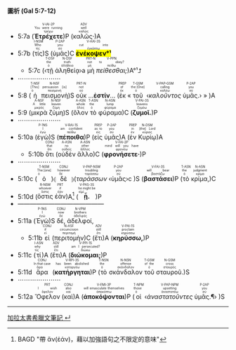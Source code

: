 #### 圖析 (Gal 5:7-12)

- 5:7a (<RUBY><ruby><ruby><strong>Ἐτρέχετε</strong><rt>τρέχω</rt></ruby><rt>You were running</rt></ruby><rt>V-IAI-2P</rt></RUBY>)P (<RUBY><ruby><ruby>καλῶς·<rt>καλῶς</rt></ruby><rt>well</rt></ruby><rt>ADV</rt></RUBY>)A 
- 5:7b (<RUBY><ruby><ruby>τίς<rt>τίς</rt></ruby><rt>Who</rt></ruby><rt>I-NSM</rt></RUBY>)S (<RUBY><ruby><ruby>ὑμᾶς<rt>σύ</rt></ruby><rt>you</rt></ruby><rt>P-2AP</rt></RUBY>)C <RUBY><ruby><ruby><mark><strong>ἐνέκοψεν°¹</strong></mark><rt>ἐγκόπτω</rt></ruby><rt>cut into</rt></ruby><rt>V-AAI-3S</rt></RUBY> 
	- 5:7c  (‹<RUBY><ruby><ruby>τῇ<rt>ὁ</rt></ruby><rt>the</rt></ruby><rt>T-DSF</rt></RUBY> <RUBY><ruby><ruby>ἀληθείᾳ<rt>ἀλήθεια</rt></ruby><rt>truth</rt></ruby><rt>N-DSF</rt></RUBY>›a <RUBY><ruby><ruby>μὴ<rt>μή</rt></ruby><rt>not</rt></ruby><rt>PRT-N</rt></RUBY> <RUBY><ruby><ruby><em>πείθεσθαι;</em><rt>πείθω</rt></ruby><rt>to obey?</rt></ruby><rt>V-PPN</rt></RUBY>)A°¹⮥
- ⋯⋯⋯⋯⋯⋯⋯
- 5:8 (<RUBY><ruby><ruby>ἡ<rt>ὁ</rt></ruby><rt>[This]</rt></ruby><rt>T-NSF</rt></RUBY> <RUBY><ruby><ruby>πεισμονὴ<rt>πεισμονή</rt></ruby><rt>persuasion [is]</rt></ruby><rt>N-NSF</rt></RUBY>)S <RUBY><ruby><ruby>οὐκ<rt>οὐ</rt></ruby><rt>not</rt></ruby><rt>PRT-N</rt></RUBY> ...**ἐστίν**... (<RUBY><ruby><ruby>ἐκ<rt>ἐκ</rt></ruby><rt>of</rt></ruby><rt>PREP</rt></RUBY> «<RUBY><ruby><ruby>τοῦ<rt>ὁ</rt></ruby><rt>the [One]</rt></ruby><rt>T-GSM</rt></RUBY> ‹<RUBY><ruby><ruby><em>καλοῦντος</em><rt>καλέω</rt></ruby><rt>calling</rt></ruby><rt>V-PAP-GSM</rt></RUBY> <RUBY><ruby><ruby>ὑμᾶς.<rt>σύ</rt></ruby><rt>you</rt></ruby><rt>P-2AP</rt></RUBY>› » )A
- 5:9 (<RUBY><ruby><ruby>μικρὰ<rt>μικρός</rt></ruby><rt>A little</rt></ruby><rt>A-NSF</rt></RUBY> <RUBY><ruby><ruby>ζύμη<rt>ζύμη</rt></ruby><rt>leaven</rt></ruby><rt>N-NSF</rt></RUBY>)S (<RUBY><ruby><ruby>ὅλον<rt>ὅλος</rt></ruby><rt>whole</rt></ruby><rt>A-ASN</rt></RUBY> <RUBY><ruby><ruby>τὸ<rt>ὁ</rt></ruby><rt>the</rt></ruby><rt>T-ASN</rt></RUBY> <RUBY><ruby><ruby>φύραμα<rt>φύραμα</rt></ruby><rt>lump</rt></ruby><rt>N-ASN</rt></RUBY>)C (<RUBY><ruby><ruby><strong>ζυμοῖ.</strong><rt>ζυμόω</rt></ruby><rt>leavens</rt></ruby><rt>V-PAI-3S</rt></RUBY>)P
- ⋯⋯⋯⋯⋯⋯⋯
- 5:10a (<RUBY><ruby><ruby>ἐγὼ<rt>ἐγώ</rt></ruby><rt>I</rt></ruby><rt>P-1NS</rt></RUBY>)S (<RUBY><ruby><ruby><strong>πέποιθα</strong><rt>πείθω</rt></ruby><rt>am confident</rt></ruby><rt>V-RAI-1S</rt></RUBY>)P (<RUBY><ruby><ruby>εἰς<rt>εἰς</rt></ruby><rt>as to</rt></ruby><rt>PREP</rt></RUBY> <RUBY><ruby><ruby>ὑμᾶς<rt>σύ</rt></ruby><rt>you</rt></ruby><rt>P-2AP</rt></RUBY>)A (<RUBY><ruby><ruby>ἐν<rt>ἐν</rt></ruby><rt>in</rt></ruby><rt>PREP</rt></RUBY> <RUBY><ruby><ruby>Κυρίῳ<rt>κύριος</rt></ruby><rt>[the] Lord</rt></ruby><rt>N-DSM</rt></RUBY>)A
	- 5:10b <RUBY><ruby><ruby>ὅτι<rt>ὅτι</rt></ruby><rt>that</rt></ruby><rt>CONJ</rt></RUBY> (<RUBY><ruby><ruby>οὐδὲν<rt>οὐδείς</rt></ruby><rt>no</rt></ruby><rt>A-ASN</rt></RUBY> <RUBY><ruby><ruby>ἄλλο<rt>ἄλλος</rt></ruby><rt>other</rt></ruby><rt>A-ASN</rt></RUBY>)C (<RUBY><ruby><ruby><strong>φρονήσετε·</strong><rt>φρονέω</rt></ruby><rt>mind will you have</rt></ruby><rt>V-FAI-2P</rt></RUBY>)P 
- ⋯⋯⋯⋯⋯⋯⋯
- 5:10c (<RUBY><ruby><ruby>ὁ<rt>ὁ</rt></ruby><rt>The [one]</rt></ruby><rt>T-NSM</rt></RUBY>)⦇ <RUBY><ruby><ruby>δὲ<rt>δέ</rt></ruby><rt>however</rt></ruby><rt>CONJ</rt></RUBY> ⦈(<RUBY><ruby><ruby><em>ταράσσων</em><rt>ταράσσω</rt></ruby><rt>troubling</rt></ruby><rt>V-PAP-NSM</rt></RUBY> ‹<RUBY><ruby><ruby>ὑμᾶς<rt>σύ</rt></ruby><rt>you</rt></ruby><rt>P-2AP</rt></RUBY>›c )S (<RUBY><ruby><ruby><strong>βαστάσει</strong><rt>βαστάζω</rt></ruby><rt>will bear</rt></ruby><rt>V-FAI-3S</rt></RUBY>)P (<RUBY><ruby><ruby>τὸ<rt>ὁ</rt></ruby><rt>the</rt></ruby><rt>T-ASN</rt></RUBY> <RUBY><ruby><ruby>κρίμα,<rt>κρίμα</rt></ruby><rt>judgment</rt></ruby><rt>N-ASN</rt></RUBY>)C 
- 5:10d (<RUBY><ruby><ruby>ὅστις<rt>ὅστις</rt></ruby><rt>whoever</rt></ruby><rt>R-NSM</rt></RUBY> <RUBY><ruby><ruby>ἐὰν<rt>ἐάν</rt></ruby><rt>if</rt></ruby><rt>PRT</rt></RUBY>)A[^1] (<RUBY><ruby><ruby><strong>ᾖ.</strong><rt>εἰμί</rt></ruby><rt>he might be</rt></ruby><rt>V-PAS-3S</rt></RUBY>)P
- ——————————————
- 5:11a (<RUBY><ruby><ruby>Ἐγὼ<rt>ἐγώ</rt></ruby><rt>I</rt></ruby><rt>P-1NS</rt></RUBY>)S <RUBY><ruby><ruby>δέ,<rt>δέ</rt></ruby><rt>now</rt></ruby><rt>CONJ</rt></RUBY> <RUBY><ruby><ruby>ἀδελφοί,<rt>ἀδελφός</rt></ruby><rt>brothers</rt></ruby><rt>N-VPM</rt></RUBY>
	- 5:11b <RUBY><ruby><ruby>εἰ<rt>εἰ</rt></ruby><rt>if</rt></ruby><rt>CONJ</rt></RUBY> (<RUBY><ruby><ruby>περιτομὴν<rt>περιτομή</rt></ruby><rt>circumcision</rt></ruby><rt>N-ASF</rt></RUBY>)C (<RUBY><ruby><ruby>ἔτι<rt>ἔτι</rt></ruby><rt>still</rt></ruby><rt>ADV</rt></RUBY>)A (<RUBY><ruby><ruby><strong>κηρύσσω,</strong><rt>κηρύσσω</rt></ruby><rt>proclaim</rt></ruby><rt>V-PAI-1S</rt></RUBY>)P 
- 5:11c (<RUBY><ruby><ruby>τί<rt>τίς</rt></ruby><rt>why</rt></ruby><rt>I-ASN</rt></RUBY>)A (<RUBY><ruby><ruby>ἔτι<rt>ἔτι</rt></ruby><rt>still</rt></ruby><rt>ADV</rt></RUBY>)A (<RUBY><ruby><ruby><strong>διώκομαι;</strong><rt>διώκω</rt></ruby><rt>am I persecuted?</rt></ruby><rt>V-PPI-1S</rt></RUBY>)P 
- 5:11d <RUBY><ruby><ruby>ἄρα<rt>ἄρα</rt></ruby><rt>In that case</rt></ruby><rt>CONJ</rt></RUBY> (<RUBY><ruby><ruby><strong>κατήργηται</strong><rt>καταργέω</rt></ruby><rt>has been abolished</rt></ruby><rt>V-RPI-3S</rt></RUBY>)P (<RUBY><ruby><ruby>τὸ<rt>ὁ</rt></ruby><rt>the</rt></ruby><rt>T-NSN</rt></RUBY> <RUBY><ruby><ruby>σκάνδαλον<rt>σκάνδαλον</rt></ruby><rt>offense</rt></ruby><rt>N-NSN</rt></RUBY> <RUBY><ruby><ruby>τοῦ<rt>ὁ</rt></ruby><rt>of the</rt></ruby><rt>T-GSM</rt></RUBY> <RUBY><ruby><ruby>σταυροῦ.<rt>σταυρός</rt></ruby><rt>cross</rt></ruby><rt>N-GSM</rt></RUBY>)S
- ⋯⋯⋯⋯⋯⋯⋯
- 5:12a <RUBY><ruby><ruby>Ὄφελον<rt>ὄφελον</rt></ruby><rt>I wish</rt></ruby><rt>PRT</rt></RUBY> (<RUBY><ruby><ruby>καὶ<rt>καί</rt></ruby><rt>also</rt></ruby><rt>CONJ</rt></RUBY>)A (<RUBY><ruby><ruby><strong>ἀποκόψονται</strong><rt>ἀποκόπτω</rt></ruby><rt>will emasculate themselves</rt></ruby><rt>V-FMI-3P</rt></RUBY>)P (<RUBY><ruby><ruby>οἱ<rt>ὁ</rt></ruby><rt>those</rt></ruby><rt>T-NPM</rt></RUBY> ‹<RUBY><ruby><ruby><em>ἀναστατοῦντες</em><rt>ἀναστατόω</rt></ruby><rt>upsetting</rt></ruby><rt>V-PAP-NPM</rt></RUBY> <RUBY><ruby><ruby>ὑμᾶς.¶<rt>σύ</rt></ruby><rt>you</rt></ruby><rt>P-2AP</rt></RUBY>› )S


[^1]: BAGD "帶 ἄν(ἐάν)，藉以加強語句之不限定的意味"



---
[加拉太書希臘文筆記 ↵](Galatians-Notes.md)